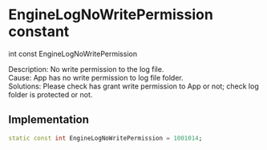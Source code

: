 


# EngineLogNoWritePermission constant







int const EngineLogNoWritePermission
  




<p>Description: No write permission to the log file. <br>Cause: App has no write permission to log file folder. <br>Solutions: Please check has grant write permission to App or not; check log folder is protected or not.</p>



## Implementation

```dart
static const int EngineLogNoWritePermission = 1001014;
```








